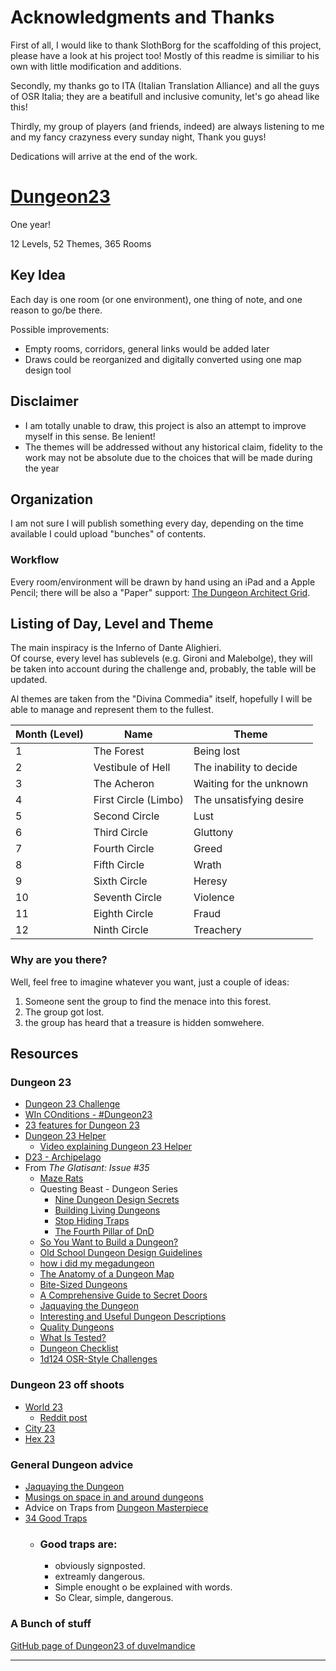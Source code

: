 # Acknowledgments and Thanks

First of all, I would like to thank SlothBorg for the scaffolding of this project, please have a look at his project too!
Mostly of this readme is similiar to his own with little modification and additions.

Secondly, my thanks go to ITA (Italian Translation Alliance) and all the guys of OSR Italia; they are a beatifull and inclusive comunity, let's go ahead like this!

Thirdly, my group of players (and friends, indeed) are always listening to me and my fancy crazyness every sunday night, Thank you guys!

Dedications will arrive at the end of the work.

# [Dungeon23](https://seanmccoy.substack.com/p/dungeon23)
One year!

12 Levels, 52 Themes, 365 Rooms

## Key Idea

Each day is one room (or one environment), one thing of note, and one reason to go/be there.

Possible improvements:
- Empty rooms, corridors, general links would be added later
- Draws could be reorganized and digitally converted using one map design tool

## Disclaimer
- I am totally unable to draw, this project is also an attempt to improve myself in this sense. Be lenient!
- The themes will be addressed without any historical claim, fidelity to the work may not be absolute due to the choices that will be made during the year

## Organization
I am not sure I will publish something every day, depending on the time available I could upload "bunches" of contents.

### Workflow
Every room/environment will be drawn by hand using an iPad and a Apple Pencil; there will be also a "Paper" support: [The Dungeon Architect Grid](https://zwgarth.itch.io/dungeon-workbook).  

## Listing of Day, Level and Theme

The main inspiracy is the Inferno of Dante Alighieri.  
Of course, every level has sublevels (e.g. Gironi and Malebolge), they will be taken into account during the challenge and, probably, the table will be updated.

Al themes are taken from the "Divina Commedia" itself, hopefully I will be able to manage and represent them to the fullest.

| Month (Level)  | Name       | Theme       |
| -------------- | ----------- | ----------- |
| 1 | The Forest | Being lost |
| 2 | Vestibule of Hell | The inability to decide |
| 3 | The Acheron  | Waiting for the unknown |
| 4 | First Circle (Limbo) | The unsatisfying desire |
| 5 | Second Circle | Lust |
| 6 | Third Circle | Gluttony |
| 7 | Fourth Circle | Greed |
| 8 | Fifth Circle | Wrath |
| 9 | Sixth Circle | Heresy |
| 10 | Seventh Circle | Violence |
| 11 | Eighth Circle | Fraud |
| 12 | Ninth Circle | Treachery |

### Why are you there?
Well, feel free to imagine whatever you want, just a couple of ideas:
1. Someone sent the group to find the menace into this forest.
1. The group got lost.
1. the group has heard that a treasure is hidden somwehere.

## Resources

### Dungeon 23 

* [Dungeon 23 Challenge](https://followmeanddie.com/2022/12/09/dungeon-23-challenge/?utm_source=rss&utm_medium=rss&utm_campaign=dungeon-23-challenge)
* [WIn COnditions - #Dungeon23](https://seanmccoy.substack.com/p/dungeon23)
* [23 features for Dungeon 23](http://riseupcomus.blogspot.com/2022/12/23-dungeon-features-for-dungeon23.html)
* [Dungeon 23 Helper](https://hexedpress.itch.io/dungeon23-helper)
  * [Video explaining Dungeon 23 Helper](https://www.youtube.com/watch?v=3tdx0NWl34U)
* [D23 - Archipelago](https://d23archipelago.blogspot.com/)
* From *The Glatisant: Issue #35*
  * [Maze Rats](https://www.drivethrurpg.com/product/197158/Maze-Rats)
  * Questing Beast - Dungeon Series
    * [Nine Dungeon Design Secrets](https://www.youtube.com/watch?v=5tpRLEfKCTs)
    * [Building Living Dungeons](https://www.youtube.com/watch?v=rhZ3q2cSb2U)
    * [Stop Hiding Traps](https://www.youtube.com/watch?v=RY_IRqx5dtI)
    * [The Fourth Pillar of DnD](https://www.youtube.com/watch?v=2RBUR_gzsm0)
  * [So You Want to Build a Dungeon?](https://alldeadgenerations.blogspot.com/2021/03/so-you-want-to-build-dungeon.html)
  * [Old School Dungeon Design Guidelines](https://grognardia.blogspot.com/2009/02/old-school-dungeon-design-guidelines.html)
  * [how i did my megadungeon](http://swampofmonsters.blogspot.com/2020/05/how-i-did-my-megadungeon.html)
  * [The Anatomy of a Dungeon Map](https://beyondfomalhaut.blogspot.com/2020/05/blog-anatomy-of-dungeon-map.html)
  * [Bite-Sized Dungeons](https://traversefantasy.blogspot.com/2022/11/bite-sized-dungeons.html)
  * [A Comprehensive Guide to Secret Doors](https://goblinpunch.blogspot.com/2018/08/a-comprehensive-guide-to-secret-doors.html)
  * [Jaquaying the Dungeon ](https://thealexandrian.net/wordpress/13085/roleplaying-games/jaquaying-the-dungeon)
  * [Interesting and Useful Dungeon Descriptions](http://blog.trilemma.com/2014/10/interesting-and-useful-dungeon.html)
  * [Quality Dungeons](https://alexschroeder.ch/wiki/2010-02-05_Quality_Dungeons)
  * [What Is Tested?](https://goblinpunch.blogspot.com/2015/05/what-is-tested.html)
  * [Dungeon Checklist](https://goblinpunch.blogspot.com/2016/01/dungeon-checklist.html)
  * [1d124 OSR-Style Challenges](https://goblinpunch.blogspot.com/2016/03/1d135-osr-style-challenges.html)


### Dungeon 23 off shoots 

* [World 23](https://emeralddragonwrites.wordpress.com/2022/12/24/world23-an-alternate-dungeon23-challenge/)
  * [Reddit post](https://old.reddit.com/r/Dungeon23/comments/zuyd54/world23_an_alternative_worldbuildingfocused/)
* [City 23](https://old.reddit.com/r/Dungeon23/comments/zpzsqt/city23_resources/)
* [Hex 23](https://old.reddit.com/r/Dungeon23/comments/zt96ru/hex23_and_now_city23/)

### General Dungeon advice

* [Jaquaying the Dungeon ](https://thealexandrian.net/wordpress/13085/roleplaying-games/jaquaying-the-dungeon)
* [Musings on space in and around dungeons](https://old.reddit.com/r/Dungeon23/comments/zjazkh/musings_on_space_in_and_around_dungeons/)
* Advice on Traps from [Dungeon Masterpiece](https://www.youtube.com/watch?v=bJ5GFyWE4WI)
* [34 Good Traps](https://www.bastionland.com/2018/08/34-good-traps.html)
  * ### Good traps are:
    * obviously signposted.
    * extreamly dangerous.
    * Simple enought o be explained with words.
    * So Clear, simple, dangerous.

### A Bunch of stuff

[GitHub page of Dungeon23 of duvelmandice](https://github.com/duvelmandice/dungeon23-resources)

---
